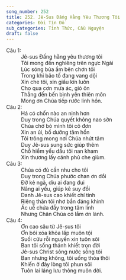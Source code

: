 ```yaml
---
song_number: 252
title: 252. Jê-Sus Đấng Hằng Yêu Thương Tôi
categories: Đời Tín Đồ
sub_categories: Tỉnh Thức, Cầu Nguyện
draft: false
---
```

<dl><dt>Câu 1:</dt><dd data-verse="1">Jê-sus Đấng hằng yêu thương tôi <br/>Tôi mong đến nghiêng trên ngực Ngài <br/>Lúc sóng bủa ầm bên chơn tôi <br/>Trong khi bão tố đang vang dội <br/>Xin che tôi, xin giấu kín luôn <br/>Cho qua cơn mưa ác, gió ôn <br/>Thẳng đến bến bình yên thiên môn <br/>Mong ơn Chúa tiếp rước linh hồn. </dd><dt>Câu 2:</dt><dd data-verse="2">Há có chốn nào an ninh hơn <br/>Duy trong Chúa quyết không nao sờn <br/>Chúa chớ bỏ mình tôi cô đơn <br/>Xin an ủi, bổ dưỡng tâm hồn <br/>Tôi trông mong nơi Chúa nhứt tâm <br/>Duy Jê-sus sung sức giúp thêm <br/>Chỗ hiểm yếu dầu tôi nan kham <br/>Xin thương lấy cánh phủ che giùm. </dd><dt>Câu 3:</dt><dd data-verse="3">Chúa có đủ cần nhu cho tôi <br/>Duy trong Chúa phước chan ơn dồi <br/>Đỡ kẻ ngã, dìu ai đang đui <br/>Nâng ai yếu, giúp kẻ suy đồi <br/>Danh Jê-sus cao khiết chí tinh <br/>Riêng thân tôi nhơ bẩn đáng khinh <br/>Ác uế chứa đầy trong tâm linh <br/>Nhưng Chân Chúa có lắm ơn lành. </dd><dt>Câu 4:</dt><dd data-verse="3">Ơn cao sâu từ Jê-sus tôi <br/>Ơn bôi xóa khỏa lấp muôn tội <br/>Suối cứu rỗi nguyền xin tuôn sôi <br/>Ban tôi sống thánh khiết trọn đời <br/>Jê-sus Christ sông nước sống tôi <br/>Ban nhưng không, tôi uống thỏa thôi <br/>Khiến ở đáy lòng tôi phun sôi <br/>Tuôn lai láng lưu thông muôn đời. </dd></dl>